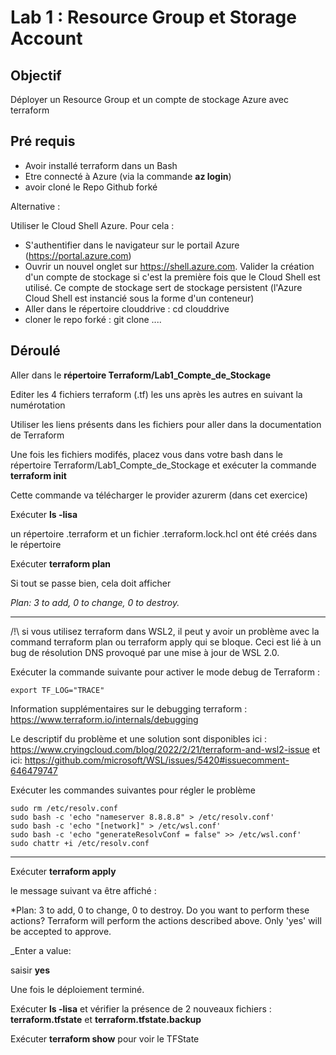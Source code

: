 # Lab 1 : Resource Group et Storage Account

## Objectif

Déployer un Resource Group et un compte de stockage Azure avec terraform

## Pré requis

- Avoir installé terraform dans un Bash
- Etre connecté à Azure (via la commande **az login**)
- avoir cloné le Repo Github forké

Alternative :

Utiliser le Cloud Shell Azure.
Pour cela : 
- S'authentifier dans le navigateur sur le portail Azure (https://portal.azure.com)
- Ouvrir un nouvel onglet sur https://shell.azure.com. Valider la création d'un compte de stockage si c'est la première fois que le Cloud Shell est utilisé. Ce compte de stockage sert de stockage persistent (l'Azure Cloud Shell est instancié sous la forme d'un conteneur)
- Aller dans le répertoire clouddrive :  cd clouddrive
- cloner le repo forké : git clone ....


## Déroulé

Aller dans le **répertoire Terraform/Lab1_Compte_de_Stockage**

Editer les 4 fichiers terraform (.tf) les uns après les autres en suivant la numérotation

Utiliser les liens présents dans les fichiers pour aller dans la documentation de Terraform

Une fois les fichiers modifés, placez vous dans votre bash dans le répertoire Terraform/Lab1_Compte_de_Stockage et exécuter la commande **terraform init** 

Cette commande va télécharger le provider azurerm (dans cet exercice)

Exécuter **ls -lisa**

un répertoire .terraform et un fichier .terraform.lock.hcl ont été créés dans le répertoire

Exécuter **terraform plan**

Si tout se passe bien, cela doit afficher

_Plan: 3 to add, 0 to change, 0 to destroy._ 


---
/!\ si vous utilisez terraform dans WSL2, il peut y avoir un problème avec la command terraform plan ou terraform apply qui se bloque. Ceci est lié à un bug de résolution DNS provoqué par une mise à jour de WSL 2.0.

Exécuter la commande suivante pour activer le mode debug de Terraform : 
```
export TF_LOG="TRACE"
```
Information supplémentaires sur le debugging terraform : https://www.terraform.io/internals/debugging

Le descriptif du problème et une solution sont disponibles ici : https://www.cryingcloud.com/blog/2022/2/21/terraform-and-wsl2-issue et ici: https://github.com/microsoft/WSL/issues/5420#issuecomment-646479747

Exécuter les commandes suivantes pour régler le problème
```
sudo rm /etc/resolv.conf
sudo bash -c 'echo "nameserver 8.8.8.8" > /etc/resolv.conf'
sudo bash -c 'echo "[network]" > /etc/wsl.conf'
sudo bash -c 'echo "generateResolvConf = false" >> /etc/wsl.conf'
sudo chattr +i /etc/resolv.conf
```

----

Exécuter **terraform apply** 

le message suivant va être affiché :

*Plan: 3 to add, 0 to change, 0 to destroy.
 Do you want to perform these actions?
  Terraform will perform the actions described above.
  Only 'yes' will be accepted to approve.

  _Enter a value:

  saisir **yes**

  Une fois le déploiement terminé. 

  Exécuter **ls -lisa** et vérifier la présence de 2 nouveaux fichiers : **terraform.tfstate** et **terraform.tfstate.backup**

  Exécuter **terraform show** pour voir le TFState

